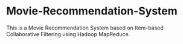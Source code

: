 # Movie-Recommendation-System
This is a Movie Recommendation System based on Item-based Collaborative Filtering using Hadoop MapReduce.
